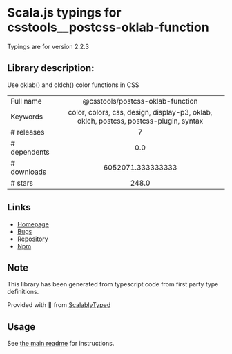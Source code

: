 
# Scala.js typings for csstools__postcss-oklab-function

Typings are for version 2.2.3

## Library description:
Use oklab() and oklch() color functions in CSS

|                    |                 |
| ------------------ | :-------------: |
| Full name          | @csstools/postcss-oklab-function |
| Keywords           | color, colors, css, design, display-p3, oklab, oklch, postcss, postcss-plugin, syntax |
| # releases         | 7 |
| # dependents       | 0.0 |
| # downloads        | 6052071.333333333 |
| # stars            | 248.0 |

## Links
- [Homepage](https://github.com/csstools/postcss-plugins/tree/main/plugins/postcss-oklab-function#readme)
- [Bugs](https://github.com/csstools/postcss-plugins/issues)
- [Repository](https://github.com/csstools/postcss-plugins)
- [Npm](https://www.npmjs.com/package/%40csstools%2Fpostcss-oklab-function)
    


## Note
This library has been generated from typescript code from first party type definitions.

Provided with :purple_heart: from [ScalablyTyped](https://github.com/oyvindberg/ScalablyTyped)

## Usage
See [the main readme](../../readme.md) for instructions.


